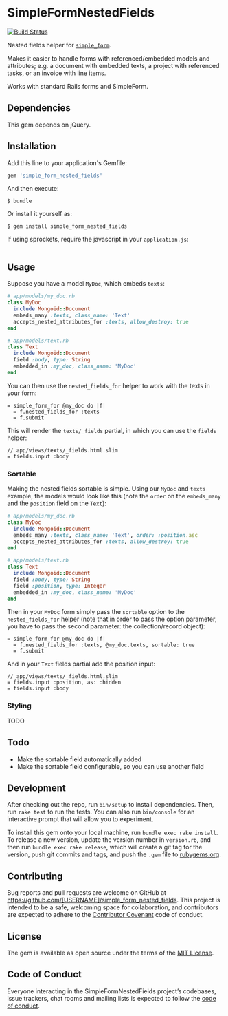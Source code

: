 # SimpleFormNestedFields

[![Build Status](https://travis-ci.org/tomasc/simple_form_nested_fields.svg)](https://travis-ci.org/tomasc/simple_form_nested_fields)
<!-- [![Gem Version](https://badge.fury.io/rb/simple_form_nested_fields.svg)](http://badge.fury.io/rb/simple_form_nested_fields) [![Coverage Status](https://img.shields.io/coveralls/tomasc/simple_form_nested_fields.svg)](https://coveralls.io/r/tomasc/simple_form_nested_fields) -->

Nested fields helper for [`simple_form`](https://github.com/plataformatec/simple_form).

Makes it easier to handle forms with referenced/embedded models and attributes;
e.g. a document with embedded texts, a project with referenced tasks, or an
invoice with line items.

Works with standard Rails forms and SimpleForm.

## Dependencies

This gem depends on jQuery.

## Installation

Add this line to your application's Gemfile:

```ruby
gem 'simple_form_nested_fields'
```

And then execute:

    $ bundle

Or install it yourself as:

    $ gem install simple_form_nested_fields

If using sprockets, require the javascript in your `application.js`:

```javascript
```

## Usage

Suppose you have a model `MyDoc`, which embeds `texts`:

```ruby
# app/models/my_doc.rb
class MyDoc
  include Mongoid::Document
  embeds_many :texts, class_name: 'Text'
  accepts_nested_attributes_for :texts, allow_destroy: true
end

# app/models/text.rb
class Text
  include Mongoid::Document
  field :body, type: String
  embedded_in :my_doc, class_name: 'MyDoc'
end
```

You can then use the `nested_fields_for` helper to work with the texts in your
form:

```slim
= simple_form_for @my_doc do |f|
  = f.nested_fields_for :texts
  = f.submit
```

This will render the `texts/_fields` partial, in which you can use the `fields`
helper:

```slim
// app/views/texts/_fields.html.slim
= fields.input :body
```

### Sortable

Making the nested fields sortable is simple. Using our `MyDoc` and `texts`
example, the models would look like this (note the `order` on the `embeds_many`
and the `position` field on the `Text`):

```ruby
# app/models/my_doc.rb
class MyDoc
  include Mongoid::Document
  embeds_many :texts, class_name: 'Text', order: :position.asc
  accepts_nested_attributes_for :texts, allow_destroy: true
end

# app/models/text.rb
class Text
  include Mongoid::Document
  field :body, type: String
  field :position, type: Integer
  embedded_in :my_doc, class_name: 'MyDoc'
end
```

Then in your `MyDoc` form simply pass the `sortable` option to the
`nested_fields_for` helper (note that in order to pass the option parameter, you
have to pass the second parameter: the collection/record object):

```slim
= simple_form_for @my_doc do |f|
  = f.nested_fields_for :texts, @my_doc.texts, sortable: true
  = f.submit
```

And in your `Text` fields partial add the position input:

```slim
// app/views/texts/_fields.html.slim
= fields.input :position, as: :hidden
= fields.input :body
```

### Styling

TODO

## Todo

* Make the sortable field automatically added
* Make the sortable field configurable, so you can use another field

## Development

After checking out the repo, run `bin/setup` to install dependencies. Then, run `rake test` to run the tests. You can also run `bin/console` for an interactive prompt that will allow you to experiment.

To install this gem onto your local machine, run `bundle exec rake install`. To release a new version, update the version number in `version.rb`, and then run `bundle exec rake release`, which will create a git tag for the version, push git commits and tags, and push the `.gem` file to [rubygems.org](https://rubygems.org).

## Contributing

Bug reports and pull requests are welcome on GitHub at https://github.com/[USERNAME]/simple_form_nested_fields. This project is intended to be a safe, welcoming space for collaboration, and contributors are expected to adhere to the [Contributor Covenant](http://contributor-covenant.org) code of conduct.

## License

The gem is available as open source under the terms of the [MIT License](https://opensource.org/licenses/MIT).

## Code of Conduct

Everyone interacting in the SimpleFormNestedFields project’s codebases, issue trackers, chat rooms and mailing lists is expected to follow the [code of conduct](https://github.com/[USERNAME]/simple_form_nested_fields/blob/master/CODE_OF_CONDUCT.md).
